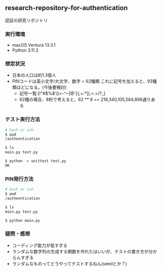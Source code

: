 ## research-repository-for-authentication
認証の研究リポジトリ

### 実行環境
- macOS Ventura 13.3.1
- Python 3.11.3

### 想定状況
- 日本の人口は約1.3億人
- PINコードは英小文字/大文字、数字 = 62種類 これに記号を加えると、93種類ほどになる。(今後要検討)
    - 記号一覧:[!"#$%&'()=-^~\|@`[{;+:*]},<.>/?_]
    - 62種の場合、8桁で考えると、62 ** 8 == 218,340,105,584,896通りある

### テスト実行方法
```bash
# bash or zsh
$ pwd
/authenntication

$ ls
main.py test.py

$ python -m unittest test.py
OK
```

### PIN発行方法
```bash
# bash or zsh
$ pwd
/authenntication

$ ls
main.py test.py

$ python main.py
```

### 疑問・感想
- コーディング能力が低すぎる
- ランダムな数字列の生成する関数を作れたはいいが、テストの書き方が分からんすぎる
- ランダムなものってどうやってテストするねん(seedとか？)